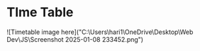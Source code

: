 <h1>TIme Table</h1>
![Timetable image here]("C:\Users\hari1\OneDrive\Desktop\Web Dev\JS\Screenshot 2025-01-08 233452.png")
